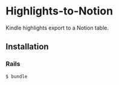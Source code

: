 # Highlights-to-Notion 

Kindle highlights export to a Notion table.


## Installation

### Rails

```shell
$ bundle
```